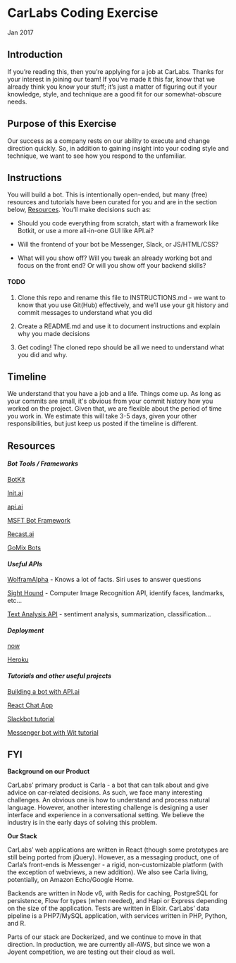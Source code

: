 # **CarLabs Coding Exercise**

Jan 2017

## **Introduction**

If you’re reading this, then you’re applying for a job at CarLabs. Thanks for your interest in joining our team! If you’ve made it this far, know that we already think you know your stuff; it’s just a matter of figuring out if your knowledge, style, and technique are a good fit for our somewhat-obscure needs.

## **Purpose of this Exercise**

Our success as a company rests on our ability to execute and change direction quickly. So, in addition to gaining insight into your coding style and technique, we want to see how you respond to the unfamiliar.

## **Instructions**

You will build a bot. This is intentionally open-ended, but many (free) resources and tutorials have been curated for you and are in the section below, [Resources](https://github.com/Revmaker/coding-exercise-bot/blob/master/README.md#resources). You’ll make decisions such as:

* Should you code everything from scratch, start with a framework like Botkit, or use a more all-in-one GUI like API.ai?

* Will the frontend of your bot be Messenger, Slack, or JS/HTML/CSS?

* What will you show off? Will you tweak an already working bot and focus on the front end? Or will you show off your backend skills?

#### TODO

1. Clone this repo and rename this file to INSTRUCTIONS.md - we want to know that you use Git(Hub) effectively, and we’ll use your git history and commit messages to understand what you did

2. Create a README.md and use it to document instructions and explain why you made decisions

3. Get coding! The cloned repo should be all we need to understand what you did and why.

## **Timeline**
We understand that you have a job and a life. Things come up. As long as your commits are small, it's obvious from your commit history how you worked on the project. Given that, we are flexible about the period of time you work in. We estimate this will take 3-5 days, given your other responsibilities, but just keep us posted if the timeline is different.

## **Resources**

#### *Bot Tools / Frameworks*

[BotKit](https://github.com/howdyai/botkit)

[Init.ai](https://www.init.ai/)

[api.ai](https://api.ai/)

[MSFT Bot Framework](https://dev.botframework.com/?ref=stackshare)

[Recast.ai](https://recast.ai/)

[GoMix Bots](https://gomix.com/community/handy-bots)

#### *Useful APIs*

[WolframAlpha](http://products.wolframalpha.com/api/) - Knows a lot of facts. Siri uses to answer questions

[Sight Hound](https://www.sighthound.com/products/cloud) - Computer Image Recognition API, identify faces, landmarks, etc...

[Text Analysis API](https://developer.aylien.com/) - sentiment analysis, summarization, classification...

#### *Deployment*

[now](https://zeit.co/now/)

[Heroku](https://www.heroku.com/)

#### *Tutorials and other useful projects*

[Building a bot with API.ai](https://www.sitepoint.com/how-to-build-your-own-ai-assistant-using-api-ai/)

[React Chat App](https://medium.com/front-end-hacking/react-webpack-and-horizon-quick-start-b9335c1ece53#.je2aeupxx)

[Slackbot tutorial](https://medium.com/@samhavens/building-somerset-d518ba284c49#.gb1y45wx1)

[Messenger bot with Wit tutorial](https://chatbotsmagazine.com/psst-time-to-jack-up-your-dumb-chat-bot-brain-using-wit-ai-aada04e8a303#.5gbrvihwn)

## **FYI**

**Background on our Product**

CarLabs’ primary product is Carla - a bot that can talk about and give advice on car-related decisions. As such, we face many interesting challenges. An obvious one is how to understand and process natural language. However, another interesting challenge is designing a user interface and experience in a conversational setting. We believe the industry is in the early days of solving this problem.

**Our Stack**

CarLabs’ web applications are written in React (though some prototypes are still being ported from jQuery). However, as a messaging product, one of Carla’s front-ends is Messenger - a rigid, non-customizable platform (with the exception of webviews, a new addition). We also see Carla living, potentially, on Amazon Echo/Google Home.

Backends are written in Node v6, with Redis for caching, PostgreSQL for persistence, Flow for types (when needed), and Hapi or Express depending on the size of the application. Tests are written in Elixir. CarLabs’ data pipeline is a PHP7/MySQL application, with services written in PHP, Python, and R.

Parts of our stack are Dockerized, and we continue to move in that direction. In production, we are currently all-AWS, but since we won a Joyent competition, we are testing out their cloud as well.
